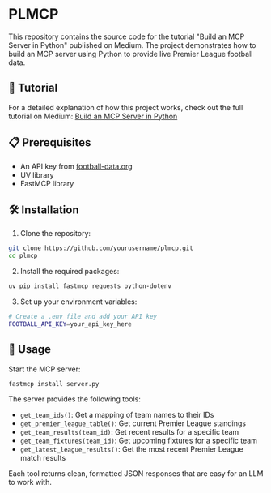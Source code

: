 # PLMCP

This repository contains the source code for the tutorial "Build an MCP Server in Python" published on Medium. The project demonstrates how to build an MCP server using Python to provide live Premier League football data.

## 📖 Tutorial

For a detailed explanation of how this project works, check out the full tutorial on Medium: [Build an MCP Server in Python](https://medium.com/@jimohtobi/build-an-mcp-server-in-5-minutes-686b632303ed)

## 📋 Prerequisites

- An API key from [football-data.org](https://www.football-data.org/)
- UV library 
- FastMCP library

## 🛠️ Installation

1. Clone the repository:
```bash
git clone https://github.com/yourusername/plmcp.git
cd plmcp
```

2. Install the required packages:
```bash
uv pip install fastmcp requests python-dotenv
```

3. Set up your environment variables:
```bash
# Create a .env file and add your API key
FOOTBALL_API_KEY=your_api_key_here
```

## 🚦 Usage

 Start the MCP server:
```bash
fastmcp install server.py
```

The server provides the following tools:
- `get_team_ids()`: Get a mapping of team names to their IDs
- `get_premier_league_table()`: Get current Premier League standings
- `get_team_results(team_id)`: Get recent results for a specific team
- `get_team_fixtures(team_id)`: Get upcoming fixtures for a specific team
- `get_latest_league_results()`: Get the most recent Premier League match results

Each tool returns clean, formatted JSON responses that are easy for an LLM to work with.


